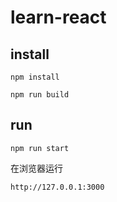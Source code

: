# learn-react


## install

```shell
npm install

npm run build
```

## run

```shell
npm run start
```

在浏览器运行 

```shell
http://127.0.0.1:3000
```